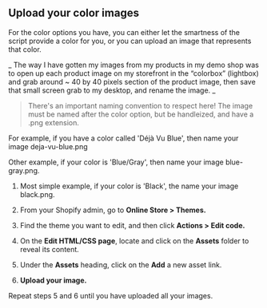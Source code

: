 ## Upload your color images

For the color options you have, you can either let the smartness of the script provide a color for you, or you can upload an image that represents that color.


_ The way I have gotten my images from my products in my demo shop was to open up each product image on my storefront in the “colorbox” (lightbox) and grab around ~ 40 by 40 pixels section of the product image, then save that small screen grab to my desktop, and rename the image.
_

> There's an important naming convention to respect here! The image must be named after the color option, but be handleized, and have a .png extension.

For example, if you have a color called 'Déjà Vu Blue', then name your image deja-vu-blue.png

Other example, if your color is 'Blue/Gray', then name your image blue-gray.png.

1. Most simple example, if your color is 'Black', the name your image black.png.

2. From your Shopify admin, go to **Online Store > Themes.**

3. Find the theme you want to edit, and then click **Actions > Edit code.**

4. On the **Edit HTML/CSS page**, locate and click on the **Assets** folder to reveal its content.

5. Under the **Assets** heading, click on the **Add** a new asset link.

6. **Upload your image.**

Repeat steps 5 and 6 until you have uploaded all your images.



